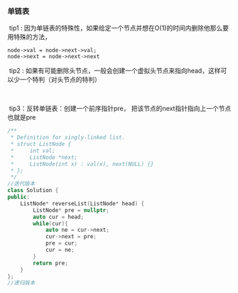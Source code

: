 ### 单链表

​	tip1 : 因为单链表的特殊性，如果给定一个节点并想在O(1)的时间内删除他那么要用特殊的方法，

```
node->val = node->next->val;
node->next = node->next->next
```

​	tip2 : 如果有可能删除头节点，一般会创建一个虚拟头节点来指向head，这样可以少一个特判（对头节点的特判）

​	

​	tip3：反转单链表：创建一个前序指针pre， 把该节点的next指针指向上一个节点也就是pre

```c++
/**
 * Definition for singly-linked list.
 * struct ListNode {
 *     int val;
 *     ListNode *next;
 *     ListNode(int x) : val(x), next(NULL) {}
 * };
 */
//迭代版本
class Solution {
public:
    ListNode* reverseList(ListNode* head) {
        ListNode* pre = nullptr;
        auto cur = head;
        while(cur){
            auto ne = cur->next;
            cur->next = pre;
            pre = cur;
            cur = ne;
        }
        return pre;
    }
};
//递归版本
```

